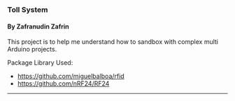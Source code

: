 ### Toll System
#### By Zafranudin Zafrin


This project is to help me understand how to sandbox with complex multi Arduino projects.

Package Library Used:

- https://github.com/miguelbalboa/rfid
- https://github.com/nRF24/RF24

---
